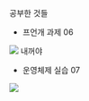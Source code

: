 공부한 것들
- 프언개 과제 06
<img src="https://img1.daumcdn.net/thumb/R1280x0/?scode=mtistory2&fname=https%3A%2F%2Fk.kakaocdn.net%2Fdn%2FbdWSh1%2FbtqEcGiaLEm%2FmkgYri7mX5C02rZ6CKsqSk%2Fimg.png"/>
내꺼야

- 운영체제 실습 07
<img src="https://img1.daumcdn.net/thumb/R1280x0/?scode=mtistory2&fname=https%3A%2F%2Fk.kakaocdn.net%2Fdn%2FdmPaNr%2FbtqEankesvJ%2F2k28VP2uWlYiIfm59KVr1K%2Fimg.png"/>
